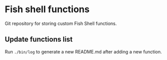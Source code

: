 # Fish shell functions

Git repository for storing custom Fish Shell functions.

## Update functions list
Run `./bin/log` to generate a new README.md after adding a new function.

